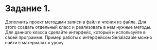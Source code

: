 # Задание 1.
Дополнить проект методами записи в файл и чтения из файла. Для этого создать
отдельный класс и реализовать в нем нужные методы. Для данного класса
сделайте интерфейс, который и используйте в своей программе. Пример работы с
интерфейсом Serialazable можно найти в материалах к уроку.
